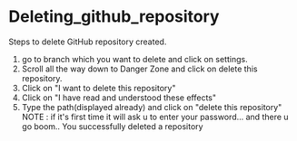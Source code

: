 # Deleting_github_repository
Steps to delete GitHub repository created.
1. go to branch which you want to delete and click on settings.
2. Scroll all the way down to Danger Zone and click on delete this repository.
3. Click on "I want to delete this repository"
4. Click on "I have read and understood these effects"
5. Type the path(displayed already) and click on "delete this repository"
NOTE : if it's first time it will ask u to enter your password... and there u go boom.. You successfully deleted a repository